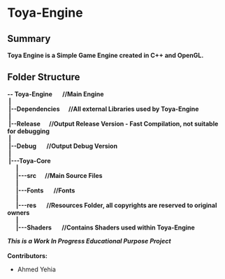 # Toya-Engine

## Summary

**Toya Engine is a Simple Game Engine created in C++ and OpenGL.**

## Folder Structure

**-- Toya-Engine &nbsp;&nbsp;&nbsp;&nbsp;&nbsp;&nbsp;//Main Engine<br>**
**&nbsp;|<br>**
**&nbsp;|--Dependencies&nbsp;&nbsp;&nbsp;&nbsp;&nbsp;&nbsp;//All external Libraries used by Toya-Engine<br>**
**&nbsp;|<br>**
**&nbsp;|--Release&nbsp;&nbsp;&nbsp;&nbsp;&nbsp;&nbsp;//Output Release Version - Fast Compilation, not suitable for debugging<br>**
**&nbsp;|<br>**
**&nbsp;|--Debug &nbsp;&nbsp;&nbsp;&nbsp;&nbsp;&nbsp;//Output Debug Version<br>**
**&nbsp;|<br>**
**&nbsp;|---Toya-Core<br>**
**&nbsp;&nbsp;&nbsp;&nbsp;&nbsp;&nbsp;|<br>**
**&nbsp;&nbsp;&nbsp;&nbsp;&nbsp;&nbsp;|---src&nbsp;&nbsp;&nbsp;&nbsp;&nbsp;&nbsp;//Main Source Files<br>**
**&nbsp;&nbsp;&nbsp;&nbsp;&nbsp;&nbsp;|<br>**
**&nbsp;&nbsp;&nbsp;&nbsp;&nbsp;&nbsp;|---Fonts&nbsp;&nbsp;&nbsp;&nbsp;&nbsp;&nbsp;&nbsp;//Fonts<br>**
**&nbsp;&nbsp;&nbsp;&nbsp;&nbsp;&nbsp;|<br>**
**&nbsp;&nbsp;&nbsp;&nbsp;&nbsp;&nbsp;|---res&nbsp;&nbsp;&nbsp;&nbsp;&nbsp;&nbsp;&nbsp;//Resources Folder, all copyrights are reserved to original owners<br>**
**&nbsp;&nbsp;&nbsp;&nbsp;&nbsp;&nbsp;|<br>**
**&nbsp;&nbsp;&nbsp;&nbsp;&nbsp;&nbsp;|---Shaders&nbsp;&nbsp;&nbsp;&nbsp;&nbsp;&nbsp;&nbsp;//Contains Shaders used within Toya-Engine<br>**

***This is a Work In Progress Educational Purpose Project<br>***
<br>
**Contributors:<br>**
* Ahmed Yehia
